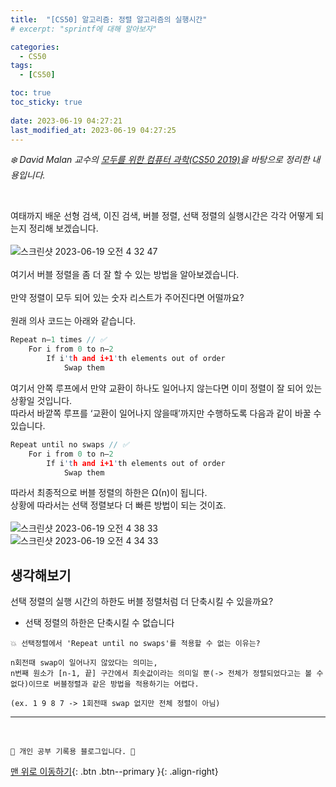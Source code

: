 ```yaml
---
title:  "[CS50] 알고리즘: 정렬 알고리즘의 실행시간"
# excerpt: "sprintf에 대해 알아보자"

categories:
  - CS50
tags:
  - [CS50]

toc: true
toc_sticky: true
 
date: 2023-06-19 04:27:21
last_modified_at: 2023-06-19 04:27:25
---
```



_❄️ David Malan 교수의 [모두를 위한 컴퓨터 과학(CS50 2019)](https://www.boostcourse.org/cs112/lecture/119003?isDesc=false)을 바탕으로 정리한 내용입니다._

<br>

여태까지 배운 선형 검색, 이진 검색, 버블 정렬, 선택 정렬의 실행시간은 각각 어떻게 되는지 정리해 보겠습니다.<br><br>
![스크린샷 2023-06-19 오전 4 32 47](https://github.com/minju412/jenkins-test/assets/59405576/2f82c9c4-5595-42a6-a971-cbee5c0ed03b)<br><br>
여기서 버블 정렬을 좀 더 잘 할 수 있는 방법을 알아보겠습니다.<br><br>
만약 정렬이 모두 되어 있는 숫자 리스트가 주어진다면 어떨까요?<br><br>
원래 의사 코드는 아래와 같습니다.
```c
Repeat n–1 times // ✅
    For i from 0 to n–2
        If i'th and i+1'th elements out of order
            Swap them
```
여기서 안쪽 루프에서 만약 교환이 하나도 일어나지 않는다면 이미 정렬이 잘 되어 있는 상황일 것입니다.<br>
따라서 바깥쪽 루프를 ‘교환이 일어나지 않을때’까지만 수행하도록 다음과 같이 바꿀 수 있습니다.
```c
Repeat until no swaps // ✅
    For i from 0 to n–2
        If i'th and i+1'th elements out of order
            Swap them
```
따라서 최종적으로 버블 정렬의 하한은 Ω(n)이 됩니다.<br>
상황에 따라서는 선택 정렬보다 더 빠른 방법이 되는 것이죠.<br><br>
![스크린샷 2023-06-19 오전 4 38 33](https://github.com/minju412/jenkins-test/assets/59405576/87195643-fe81-4a05-a378-5a2f64c8e9d1)<br>
![스크린샷 2023-06-19 오전 4 34 33](https://github.com/minju412/jenkins-test/assets/59405576/318e68a5-72d9-429e-b4f7-50f396d1e153)


## 생각해보기
선택 정렬의 실행 시간의 하한도 버블 정렬처럼 더 단축시킬 수 있을까요?
- 선택 정렬의 하한은 단축시킬 수 없습니다

```
💥 선택정렬에서 'Repeat until no swaps'를 적용할 수 없는 이유는?

n회전때 swap이 일어나지 않았다는 의미는, 
n번째 원소가 [n-1, 끝] 구간에서 최솟값이라는 의미일 뿐(-> 전체가 정렬되었다고는 볼 수 없다)이므로 버블정렬과 같은 방법을 적용하기는 어렵다.

(ex. 1 9 8 7 -> 1회전때 swap 없지만 전체 정렬이 아님)
```



***
<br>


    💛 개인 공부 기록용 블로그입니다. 👻

[맨 위로 이동하기](#){: .btn .btn--primary }{: .align-right}